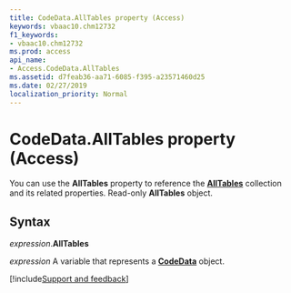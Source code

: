 ```yaml
---
title: CodeData.AllTables property (Access)
keywords: vbaac10.chm12732
f1_keywords:
- vbaac10.chm12732
ms.prod: access
api_name:
- Access.CodeData.AllTables
ms.assetid: d7feab36-aa71-6085-f395-a23571460d25
ms.date: 02/27/2019
localization_priority: Normal
---
```



# CodeData.AllTables property (Access)

You can use the **AllTables** property to reference the **[AllTables](Access.AllTables.md)** collection and its related properties. Read-only **AllTables** object.


## Syntax

_expression_.**AllTables**

_expression_ A variable that represents a **[CodeData](Access.CodeData.md)** object.




[!include[Support and feedback](~/includes/feedback-boilerplate.md)]